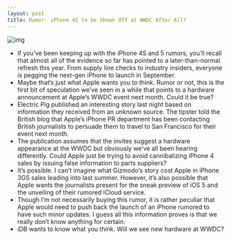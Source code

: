 ```yaml
---
layout: post
title: Rumor- iPhone 4S to be Shown Off at WWDC After All?
---
```

![img](http://media.idownloadblog.com/wp-content/uploads/2010/06/Steve-Jobs-at-WWDC-2010.jpg)
* If you’ve been keeping up with the iPhone 4S and 5 rumors, you’ll recall that almost all of the evidence so far has pointed to a later-than-normal refresh this year. From supply line checks to industry insiders, everyone is pegging the next-gen iPhone to launch in September.
* Maybe that’s just what Apple wants you to think. Rumor or not, this is the first bit of speculation we’ve seen in a while that points to a hardware announcement at Apple’s WWDC event next month. Could it be true?
* Electric Pig published an interesting story last night based on information they received from an unknown source. The tipster told the British blog that Apple’s iPhone PR department has been contacting British journalists to persuade them to travel to San Francisco for their event next month.
* The publication assumes that the invites suggest a hardware appearance at the WWDC but obviously we’ve all been hearing differently. Could Apple just be trying to avoid cannibalizing iPhone 4 sales by issuing false information to parts suppliers?
* It’s possible. I can’t imagine what Gizmodo’s story cost Apple in iPhone 3GS sales leading into last summer. However, it’s also possible that Apple wants the journalists present for the sneak preview of iOS 5 and the unveiling of their rumored iCloud service.
* Though I’m not necessarily buying this rumor, it is rather peculiar that Apple would need to push back the launch of an iPhone rumored to have such minor updates. I guess all this information proves is that we really don’t know anything for certain.
* iDB wants to know what you think. Will we see new hardware at WWDC?

